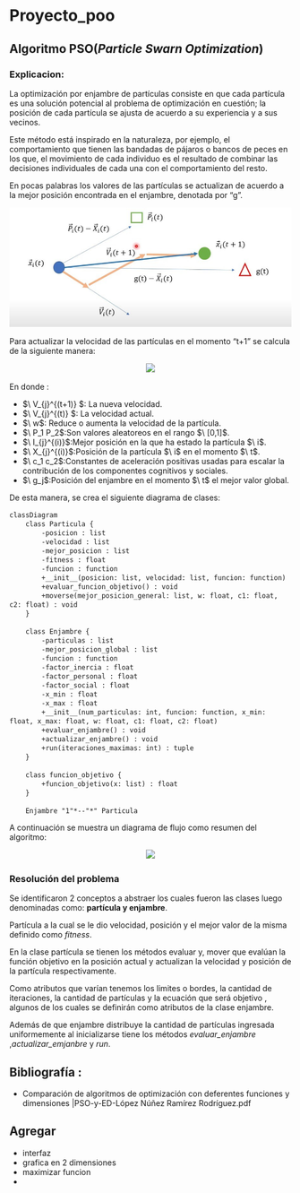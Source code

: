 # Proyecto_poo
## Algoritmo PSO(*Particle Swarn Optimization*)
### Explicacion:
La optimización por enjambre de partículas consiste en que cada partícula es una solución potencial al problema de optimización en cuestión; la posición de cada partícula se ajusta de acuerdo a su experiencia y a sus vecinos.

Este método está inspirado en la naturaleza, por ejemplo, el comportamiento que tienen las bandadas de pájaros o bancos de peces en los que,  el movimiento de cada individuo es el resultado de combinar las decisiones individuales de cada una con el comportamiento del resto. 

En pocas palabras los valores de las partículas se actualizan de acuerdo a la mejor posición encontrada en el enjambre, denotada por  “g”.

<p align="center">
  <img src="https://github.com/PedroCastiblanco/Proyecto_poo/blob/main/IMG-20250127-WA0004.jpg" />
</p>


Para actualizar la velocidad de las partículas en el momento “t+1” se calcula de la siguiente manera: 

<p align="center">
  <img src="https://github.com/user-attachments/assets/0d681aee-105c-4600-a896-02c730cd1393" />
</p>

En donde :
 + $\ V_{j}^{(t+1)} \$: La nueva velocidad.
 + $\ V_{j}^{(t)} \$: La velocidad actual.
 + $\ w\$: Reduce o aumenta la velocidad de la partícula.
 + $\ P_1  P_2\$:Son valores aleatoreos en el rango $\ [0,1]\$.
 + $\ I_{j}^{(i)}\$:Mejor posición en la que ha estado la partícula  $\ i\$.
 + $\ X_{j}^{(i)}\$:Posición de la partícula $\ i\$ en el momento $\ t\$.
 + $\ c_1  c_2\$:Constantes de aceleración positivas usadas para escalar la contribución de los componentes cognitivos y sociales.
 + $\ g_j\$:Posición del enjambre en el momento $\ t\$ el mejor valor global.

De esta manera, se crea el siguiente diagrama de clases:
```mermaid
classDiagram
    class Particula {
        -posicion : list
        -velocidad : list
        -mejor_posicion : list
        -fitness : float
        -funcion : function
        +__init__(posicion: list, velocidad: list, funcion: function)
        +evaluar_funcion_objetivo() : void
        +moverse(mejor_posicion_general: list, w: float, c1: float, c2: float) : void
    }

    class Enjambre {
        -particulas : list
        -mejor_posicion_global : list
        -funcion : function
        -factor_inercia : float
        -factor_personal : float
        -factor_social : float
        -x_min : float
        -x_max : float
        +__init__(num_particulas: int, funcion: function, x_min: float, x_max: float, w: float, c1: float, c2: float)
        +evaluar_enjambre() : void
        +actualizar_enjambre() : void
        +run(iteraciones_maximas: int) : tuple
    }

    class funcion_objetivo {
        +funcion_objetivo(x: list) : float
    }

    Enjambre "1"*--"*" Particula
```

A continuación se muestra un diagrama de flujo como resumen del algoritmo:

<p align="center">
  <img src="https://github.com/user-attachments/assets/403c42c0-9d52-4629-a902-e7a80d4b27ce" />
</p>

### Resolución  del problema
Se identificaron 2 conceptos a abstraer los cuales fueron las clases luego denominadas como: **partícula y enjambre**. 

Partícula a  la cual se le dio velocidad, posición y el mejor valor de la misma definido como *fitness*.

En la clase partícula se tienen los métodos evaluar y, mover que evalúan  la función objetivo en la posición actual y actualizan la velocidad y posición de la partícula respectivamente.

Como atributos que varían tenemos los limites  o bordes, la cantidad de iteraciones, la cantidad de partículas y la ecuación que será objetivo , algunos de los cuales se definirán como atributos de la clase enjambre.   

Además de que enjambre distribuye  la cantidad de partículas ingresada uniformemente al inicializarse tiene los métodos *evaluar_enjambre*  ,*actualizar_emjanbre* y *run*.

## Bibliografía :
+ Comparación de algoritmos de optimización con deferentes funciones y dimensiones |PSO-y-ED-López Núñez Ramírez Rodríguez.pdf
## Agregar
+ interfaz
+ grafica en 2 dimensiones
+ maximizar funcion
+ 

